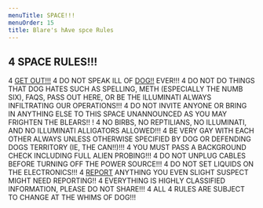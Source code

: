 ```yaml
---
menuTitle: SPACE!!!
menuOrder: 15
title: Blare's hAve spce Rules
---
```


## 4 SPACE RULES!!!

4 [GET OUT!!!](https://www.facebook.com/groups/1306565279495462/)
4 DO NOT SPEAK ILL OF [DOG!!](https://www.facebook.com/DOG-Of-The-Babble-106974307346308) EVER!!!
4 DO NOT DO THINGS THAT DOG HATES SUCH AS SPELLING, METH (ESPECIALLY THE NUMB SIX), FAQS, PASS OUT HERE, OR BE THE ILLUMINATI ALWAYS INFILTRATING OUR OPERATIONS!!! 
4 DO NOT INVITE ANYONE OR BRING IN ANYTHING ELSE TO THIS SPACE UNANNOUNCED AS YOU MAY FRIGHTEN THE BLEARS!! !
4 NO BIRBS, NO REPTILIANS, NO ILLUMINATI, AND NO ILLUMINATI ALLIGATORS ALLOWED!!!
4 BE VERY GAY WITH EACH OTHER ALWAYS UNLESS OTHERWISE SPECIFIED BY DOG OR DEFENDING DOGS TERRITORY (IE, THE CAN!!)!!!
4 YOU MUST PASS A BACKGROUND CHECK INCLUDING FULL ALIEN PROBING!!!
4 DO NOT UNPLUG CABLES BEFORE TURNING OFF THE POWER SOURCE!!!
4 DO NOT SET LIQUIDS ON THE ELECTRONICS!!!
4 [REPORT](www.blarestew.com/report.html) ANYTHING YOU EVEN SLIGHT SUSPECT MIGHT NEED REPORTING!!
4 EVERYTHING IS HIGHLY CLASSIFIED INFORMATION, PLEASE DO NOT SHARE!!!
4 ALL 4 RULES ARE SUBJECT TO CHANGE AT THE WHIMS OF DOG!!!
